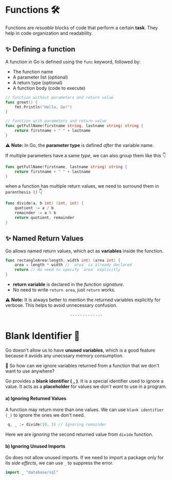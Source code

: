 # Functions 🛠️
Functions are _resuable_ blocks of code that perform a certain **task**. They help in code organization and readability.

## :sparkles: Defining a function
A function in Go is defined using the `func` keyword, followed by:

- The function name
- A parameter list (optional)
- A return type (optional)
- A function body (code to execute)


```go
// function without parameters and return value
func greet() {
    fmt.Println("Hello, Go!")
}

// function with parameters and return value
func getFullName(firstname string, lastname string) string {
    return firstname + " " + lastname
}
```

:warning: **Note:** In Go, the **parameter type** is defined _after_ the variable name.

If multiple parameters have a same _type_, we can also group them like this :point_down:

```go
func getFullName(firstname, lastname string) string {
    return firstname + " " + lastname
}
```

when a function has multiple return values, we need to surround them in `parenthesis ()` :point_down:

```go
func divide(a, b int) (int, int) {
    quotient := a / b
    remainder := a % b
    return quotient, remainder
}
```

## :sparkles: Named Return Values
Go allows named return values, which act as **variables** inside the function.

```go
func rectangleArea(length, width int) (area int) {
    area = length * width // `area` is already declared
    return // No need to specify `area` explicitly
}
```

- **return variable** is declared in the _function signature_.
- No need to write `return area`, just `return` works.

:warning: **Note:** It is always better to mention the returned variables explicitly for verbose. This helps to avoid unnecessary confusion.

<p align="center">· · · · · · · · · · · · ·</p>

# Blank Identifier 🚫
Go doesn't allow us to have **unused variables**, which is a good feature because it avoids any unecssary memory consumption. 

:thought_balloon: So how can we ignore variables returned from a function that we don't want to use anywhere?

Go provides a **blank identifier ( _ )**. It is a special identifier used to ignore a value.  It acts as a **placeholder** for values we _don’t want_ to use in a program.

#### a) Ignoring Returned Values

A function may return more than one values. We can use `blank identifier (_)` to ignore the ones we don't need.

```go
 q, _ := divide(10, 3) // Ignoring remainder
```
Here we are _ignoring_ the second returned value from `divide` function.

#### b) Ignoring Unused Imports

Go does not allow unused imports. If we need to import a package only for its _side effects_, we can use `_` to suppress the error.

```go
import _ "database/sql"
```


